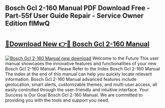 ## Bosch Gcl 2-160 Manual PDF Download Free - Part-55f User Guide Repair - Service Owner Edition flMwQ

# <h2><a href="http://bc37651.oget.top/?id=Bosch+Gcl+2-160+Manual">🔗Download New 👉🔴 Bosch Gcl 2-160 Manual</a></h2>

[![Bosch Gcl 2-160 Manual new download](https://i.imgur.com/5g1atiW.png)](http://bc37651.oget.top/?id=Bosch+Gcl+2-160+Manual)
Welcome to the Future This user manual showcases the innovative features and functionalities of your new Bosch Gcl 2-160 Manual. Please Refer to the Index Bosch Gcl 2-160 Manual The index at the end of this manual can help you quickly locate relevant information. Bosch Gcl 2-160 Manual advanced features include geolocation, smart alerts, customizable themes, and multi-user access, all easily controlled through the user-friendly and intuitive interface. Your Success is Our Goal Bosch Gcl 2-160 Manual. We are committed to providing you with the tools and support you need.
